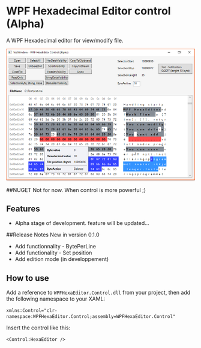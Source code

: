# WPF Hexadecimal Editor control (Alpha)
A WPF Hexadecimal editor for view/modify file.

![example](WPFHexEditorControlSample4.png?raw=true)

##NUGET
Not for now. When control is more powerful ;)

## Features
- Alpha stage of development. feature will be updated...

##Release Notes
New in version 0.1.0 
- Add functionnality - BytePerLine 
- Add functionality - Set position
- Add edition mode (in developpement)

## How to use
Add a reference to `WPFHexaEditor.Control.dll` from your project, then add the following namespace to your XAML:

```xaml
xmlns:Control="clr-namespace:WPFHexaEditor.Control;assembly=WPFHexaEditor.Control"
```

Insert the control like this:

```xaml
<Control:HexaEditor />
```
